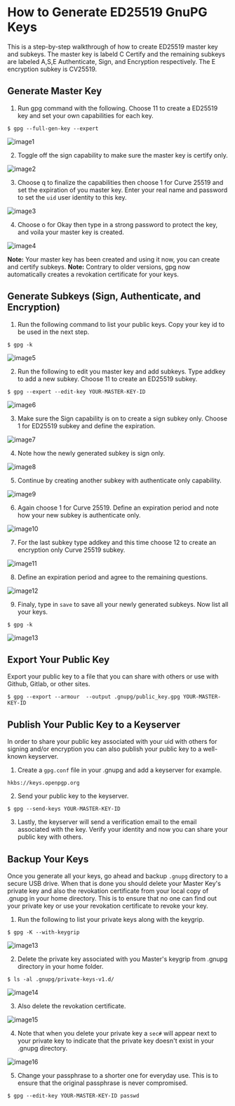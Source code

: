 # How to Generate ED25519 GnuPG Keys

This is a step-by-step walkthrough of how to create ED25519 master key and
subkeys. The master key is labeld C Certify and the remaining subkeys are
labeled A,S,E Authenticate, Sign, and Encryption respectively. The E encryption
subkey is CV25519.

## Generate Master Key

1. Run gpg command with the following. Choose 11 to create a ED25519 key and set
   your own capabilities for each key.
```
$ gpg --full-gen-key --expert
```
![image1](images/2022-05-21_01-25.png)

2. Toggle off the sign capability to make sure the master key is certify only.

![image2](images/2022-05-21_01-32.png)

3. Choose q to finalize the capabilities then choose 1 for Curve 25519 and set
   the expiration of you master key. Enter your real name and password to set
   the `uid` user identity to this key.

![image3](images/2022-05-21_01-37.png)

4. Choose o for Okay then type in a strong password to protect the key, and
   voila your master key is created.

![image4](images/2022-05-21_01-39.png)

**Note:** Your master key has been created and using it now, you can create and
certify subkeys.
**Note:** Contrary to older versions, gpg now automatically creates a revokation
certificate for your keys.

## Generate Subkeys (Sign, Authenticate, and Encryption)

1. Run the following command to list your public keys. Copy your key id to be
   used in the next step.
```
$ gpg -k
```

![image5](images/2022-05-21_02-43.png)

2. Run the following to edit you master key and add subkeys. Type addkey to add
   a new subkey. Choose 11 to create an ED25519 subkey.
```
$ gpg --expert --edit-key YOUR-MASTER-KEY-ID
```

![image6](images/2022-05-21_02-45.png)

3. Make sure the Sign capability is on to create a sign subkey only. Choose 1
   for ED25519 subkey and define the expiration.

![image7](images/2022-05-21_02-49.png)

4. Note how the newly generated subkey is sign only.

![image8](images/2022-05-21_02-55.png)

5. Continue by creating another subkey with authenticate only capability.

![image9](images/2022-05-21_03-01.png)

6. Again choose 1 for Curve 25519. Define an expiration period and note how your
   new subkey is authenticate only.

![image10](images/2022-05-21_03-07.png)

7. For the last subkey type addkey and this time choose 12 to create an
   encryption only Curve 25519 subkey.

![image11](images/2022-05-21_03-23.png)

8. Define an expiration period and agree to the remaining questions.

![image12](images/2022-05-21_03-27.png)

9. Finaly, type in `save` to save all your newly generated subkeys. Now list
    all your keys.
```
$ gpg -k
```

![image13](images/2022-05-21_03-30.png)

## Export Your Public Key

Export your public key to a file that you can share with others or use with
Github, Gitlab, or other sites.
```
$ gpg --export --armour  --output .gnupg/public_key.gpg YOUR-MASTER-KEY-ID
```

## Publish Your Public Key to a Keyserver

In order to share your public key associated with your uid with others for
signing and/or encryption you can also publish your public key to a well-known
keyserver.

1. Create a `gpg.conf` file in your .gnupg and add a keyserver for example.
```
hkbs://keys.openpgp.org
```

2. Send your public key to the keyserver.
```
$ gpg --send-keys YOUR-MASTER-KEY-ID
```

3. Lastly, the keyserver will send a verification email to the email associated
   with the key. Verify your identity and now you can share your public key with
   others.

## Backup Your Keys

Once you generate all your keys, go ahead and backup `.gnupg` directory to a
secure USB drive. When that is done you should delete your Master Key's private
key and also the revokation certificate from your local copy of .gnupg in your
home directory. This is to ensure that no one can find out your private key or
use your revokation certificate to revoke your key.

1. Run the following to list your private keys along with the keygrip.
```
$ gpg -K --with-keygrip
```

![image13](images/2022-05-21_05-07.png)

2. Delete the private key associated with you Master's keygrip from .gnupg
directory in your home folder.
```
$ ls -al .gnupg/private-keys-v1.d/
```

![image14](images/2022-05-21_05-50.png)

3. Also delete the revokation certificate.

![image15](images/2022-05-21_05-54.png)

4. Note that when you delete your private key a `sec#` will appear next to your
   private key to indicate that the private key doesn't exist in your .gnupg
   directory.

![image16](images/2022-05-21_06-28.png)

5. Change your passphrase to a shorter one for everyday use. This is to ensure
   that the original passphrase is never compromised.
```
$ gpg --edit-key YOUR-MASTER-KEY-ID passwd
```
